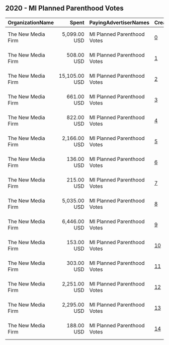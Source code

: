 ## 2020 - MI Planned Parenthood Votes 
|OrganizationName|Spent|PayingAdvertiserNames|CreativeUrls|Impressions|Genders|AgeBrackets|CountryCodes|BillingAddresses|CandidateBallotInformation|
|:---|---:|:---|:---|---:|:---|:---|:---|:---|:---|
|The New Media Firm|5,099.00 USD|MI Planned Parenthood Votes|[0](https://www.snap.com/political-ads/asset/a611af5c09b42c6dedfe7f781e2edd0129a956dd6674abcf81d3b86e01a10ec4?mediaType=mp4)|950,158|FEMALE|18+|united states|"1730 Rhode Island Ave, NW Ste 213,Washington,20036,US"|John James|
|The New Media Firm|508.00 USD|MI Planned Parenthood Votes|[1](https://www.snap.com/political-ads/asset/b98e7128b5e72cd483c45754d4eb158daf88b1de86324b9f678fc2fd09da31d7?mediaType=mp4)|42,498|FEMALE|18+|united states|"1730 Rhode Island Ave, NW Ste 213,Washington,20036,US"|John James|
|The New Media Firm|15,105.00 USD|MI Planned Parenthood Votes|[2](https://www.snap.com/political-ads/asset/5cbb1df86bc23a2c69dd716f41b5cfe8ab4b3b6aa54381ed9287d3e04fdd4a2d?mediaType=mp4)|1,143,204||18+|united states|"1730 Rhode Island Ave, NW Ste 213,Washington,20036,US"|Joe Biden and Kamala Harris|
|The New Media Firm|661.00 USD|MI Planned Parenthood Votes|[3](https://www.snap.com/political-ads/asset/b98e7128b5e72cd483c45754d4eb158daf88b1de86324b9f678fc2fd09da31d7?mediaType=mp4)|236,994|FEMALE|18+|united states|"1730 Rhode Island Ave, NW Ste 213,Washington,20036,US"|John James|
|The New Media Firm|822.00 USD|MI Planned Parenthood Votes|[4](https://www.snap.com/political-ads/asset/8e26f32721423c20dd13a86989e2d47aba122b0ddcd3edb59ceecf240a4c4a6c?mediaType=mp4)|68,218|FEMALE|18+|united states|"1730 Rhode Island Ave, NW Ste 213,Washington,20036,US"|John James|
|The New Media Firm|2,166.00 USD|MI Planned Parenthood Votes|[5](https://www.snap.com/political-ads/asset/9674fdea7a8dc42d70bdd6fff74bb654a7a851bf7adc85327da393356a5c9939?mediaType=mp4)|209,046||18+|united states|"1730 Rhode Island Ave, NW Ste 213,Washington,20036,US"|Michigan Congressional Candidates|
|The New Media Firm|136.00 USD|MI Planned Parenthood Votes|[6](https://www.snap.com/political-ads/asset/0c47a757a803cd4caa741bbc9478f6cffee5429c60dfdba72146ec247662c895?mediaType=mp4)|19,063||18+|united states|"1730 Rhode Island Ave, NW Ste 213,Washington,20036,US"|Count Every Vote|
|The New Media Firm|215.00 USD|MI Planned Parenthood Votes|[7](https://www.snap.com/political-ads/asset/d5fc0e8ee3d2abb4956fd208cae9b0ddb5e160a7aa73f86422bdf394348ac0c4?mediaType=mp4)|54,078||18+|united states|"1730 Rhode Island Ave, NW Ste 213,Washington,20036,US"|John James|
|The New Media Firm|5,035.00 USD|MI Planned Parenthood Votes|[8](https://www.snap.com/political-ads/asset/d5fc0e8ee3d2abb4956fd208cae9b0ddb5e160a7aa73f86422bdf394348ac0c4?mediaType=mp4)|355,968||18+|united states|"1730 Rhode Island Ave, NW Ste 213,Washington,20036,US"|Gary Peters|
|The New Media Firm|6,446.00 USD|MI Planned Parenthood Votes|[9](https://www.snap.com/political-ads/asset/8e26f32721423c20dd13a86989e2d47aba122b0ddcd3edb59ceecf240a4c4a6c?mediaType=mp4)|1,424,991|FEMALE|18+|united states|"1730 Rhode Island Ave, NW Ste 213,Washington,20036,US"|John James|
|The New Media Firm|153.00 USD|MI Planned Parenthood Votes|[10](https://www.snap.com/political-ads/asset/6c7bd53c56ebbdca9649ee987b7b18ec5799d25b2d7ca265f4d4007eb3cf42bf?mediaType=mp4)|12,298|FEMALE|18+|united states|"1730 Rhode Island Ave, NW Ste 213,Washington,20036,US"|John James|
|The New Media Firm|303.00 USD|MI Planned Parenthood Votes|[11](https://www.snap.com/political-ads/asset/0c47a757a803cd4caa741bbc9478f6cffee5429c60dfdba72146ec247662c895?mediaType=mp4)|40,603||18+|united states|"1730 Rhode Island Ave, NW Ste 213,Washington,20036,US"|Count Every Vote|
|The New Media Firm|2,251.00 USD|MI Planned Parenthood Votes|[12](https://www.snap.com/political-ads/asset/57f39abcc2bbf02e1ee47c9e4bba9215d1d487dabef7b9439fec6b251daa7fb7?mediaType=mp4)|209,471||18+|united states|"1730 Rhode Island Ave, NW Ste 213,Washington,20036,US"|Michigan Congressional Candidates|
|The New Media Firm|2,295.00 USD|MI Planned Parenthood Votes|[13](https://www.snap.com/political-ads/asset/00ccf320c9c6679069325965efba607197d102f786946c93148af19255b78c67?mediaType=mp4)|215,016||18+|united states|"1730 Rhode Island Ave, NW Ste 213,Washington,20036,US"|Michigan Congressional Candidates|
|The New Media Firm|188.00 USD|MI Planned Parenthood Votes|[14](https://www.snap.com/political-ads/asset/3734ab5b13b6caa55255d7ad1e02e8abad141c2bdbc093215fac4b63200203ae?mediaType=mp4)|15,300|FEMALE|18+|united states|"1730 Rhode Island Ave, NW Ste 213,Washington,20036,US"|John James|
